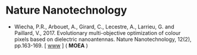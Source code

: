 # Nature Nanotechnology

* Wiecha, P.R., Arbouet, A., Girard, C., Lecestre, A., Larrieu, G. and Paillard, V., 2017. Evolutionary multi-objective optimization of colour pixels based on dielectric nanoantennas. Nature Nanotechnology, 12(2), pp.163-169. [ [www](https://www.nature.com/articles/nnano.2016.224) ] ( **MOEA** )
